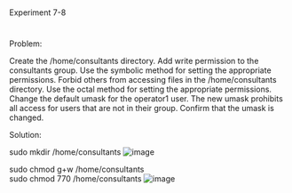 #
Experiment 7-8
#
Problem:

Create the /home/consultants directory. Add write permission to the consultants group. Use the symbolic method for setting the appropriate permissions.  Forbid others from accessing files in the /home/consultants directory. Use the octal method for setting the appropriate permissions. Change the default umask for the operator1 user. The new 
umask prohibits all access for users that are not in their group. Confirm that the umask is changed.

Solution:

sudo mkdir /home/consultants
![image](https://github.com/user-attachments/assets/8cf52a1a-1e34-4c5c-992d-daf7c66c5665)

sudo chmod g+w /home/consultants                                                                                                                                                
sudo chmod 770 /home/consultants
![image](https://github.com/user-attachments/assets/0c972be7-5480-4fd2-8876-2e12f5ba3e93)



